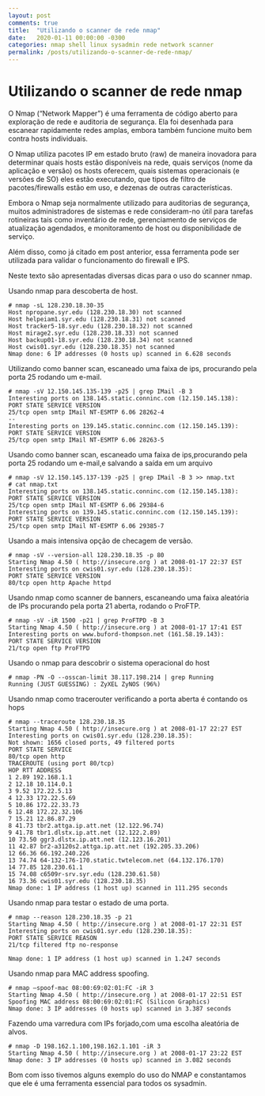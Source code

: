 ```yaml
---
layout: post
comments: true
title:  "Utilizando o scanner de rede nmap"
date:   2020-01-11 00:00:00 -0300
categories: nmap shell linux sysadmin rede network scanner
permalink: /posts/utilizando-o-scanner-de-rede-nmap/
---
```


# Utilizando o scanner de rede nmap

O Nmap (“Network Mapper”) é uma ferramenta de código aberto para exploração de 
rede e auditoria de segurança. Ela foi desenhada para escanear rapidamente redes
amplas, embora também funcione muito bem contra hosts individuais.

O Nmap utiliza pacotes IP em estado bruto (raw) de maneira inovadora para 
determinar quais hosts estão disponíveis na rede, quais serviços 
(nome da aplicação e versão) os hosts oferecem, quais sistemas operacionais (e 
versões de SO) eles estão executando, que tipos de filtro de pacotes/firewalls 
estão em uso, e dezenas de outras características.

Embora o Nmap seja normalmente utilizado para auditorias de segurança, muitos 
administradores de sistemas e rede consideram-no útil para tarefas rotineiras 
tais como inventário de rede, gerenciamento de serviços de atualização 
agendados, e monitoramento de host ou disponibilidade de serviço.

Além disso, como já citado em post anterior, essa ferramenta pode ser utilizada 
para validar o funcionamento do firewall e IPS.

Neste texto são apresentadas diversas dicas para o uso do scanner nmap.

Usando nmap para descoberta de host.
```shell
# nmap -sL 128.230.18.30-35
Host npropane.syr.edu (128.230.18.30) not scanned
Host helpeiam1.syr.edu (128.230.18.31) not scanned
Host tracker5-18.syr.edu (128.230.18.32) not scanned
Host mirage2.syr.edu (128.230.18.33) not scanned
Host backup01-18.syr.edu (128.230.18.34) not scanned
Host cwis01.syr.edu (128.230.18.35) not scanned
Nmap done: 6 IP addresses (0 hosts up) scanned in 6.628 seconds
```

Utilizando como banner scan, escaneado uma faixa de ips, procurando pela porta 25 rodando um e-mail.
```shell
# nmap -sV 12.150.145.135-139 -p25 | grep IMail -B 3
Interesting ports on 138.145.static.conninc.com (12.150.145.138):
PORT STATE SERVICE VERSION
25/tcp open smtp IMail NT-ESMTP 6.06 28262-4
--
Interesting ports on 139.145.static.conninc.com (12.150.145.139):
PORT STATE SERVICE VERSION
25/tcp open smtp IMail NT-ESMTP 6.06 28263-5
```
Usando como banner scan, escaneado uma faixa de ips,procurando pela porta 25 rodando um e-mail,e salvando a saída em um arquivo
```shell
# nmap -sV 12.150.145.137-139 -p25 | grep IMail -B 3 >> nmap.txt
# cat nmap.txt
Interesting ports on 138.145.static.conninc.com (12.150.145.138):
PORT STATE SERVICE VERSION
25/tcp open smtp IMail NT-ESMTP 6.06 29384-6
Interesting ports on 139.145.static.conninc.com (12.150.145.139):
PORT STATE SERVICE VERSION
25/tcp open smtp IMail NT-ESMTP 6.06 29385-7
```

Usando a mais intensiva opção de checagem de versão.
```shell
# nmap -sV --version-all 128.230.18.35 -p 80
Starting Nmap 4.50 ( http://insecure.org ) at 2008-01-17 22:37 EST
Interesting ports on cwis01.syr.edu (128.230.18.35):
PORT STATE SERVICE VERSION
80/tcp open http Apache httpd
```
Usando nmap como scanner de banners, escaneando uma faixa aleatória de IPs procurando pela porta 21 aberta, rodando o ProFTP.
```shell
# nmap -sV -iR 1500 -p21 | grep ProFTPD -B 3
Starting Nmap 4.50 ( http://insecure.org ) at 2008-01-17 17:41 EST
Interesting ports on www.buford-thompson.net (161.58.19.143):
PORT STATE SERVICE VERSION
21/tcp open ftp ProFTPD
```
Usando o nmap para descobrir o sistema operacional do host
```shell
# nmap -PN -O --osscan-limit 38.117.198.214 | grep Running
Running (JUST GUESSING) : ZyXEL ZyNOS (96%)
```
Usando nmap como tracerouter verificando a porta aberta é contando os hops
```shell
# nmap --traceroute 128.230.18.35
Starting Nmap 4.50 ( http://insecure.org ) at 2008-01-17 22:27 EST
Interesting ports on cwis01.syr.edu (128.230.18.35):
Not shown: 1656 closed ports, 49 filtered ports
PORT STATE SERVICE
80/tcp open http
TRACEROUTE (using port 80/tcp)
HOP RTT ADDRESS
1 2.89 192.168.1.1
2 12.18 10.114.0.1
3 9.52 172.22.5.13
4 12.33 172.22.5.69
5 10.86 172.22.33.73
6 12.48 172.22.32.106
7 15.21 12.86.87.29
8 41.73 tbr2.attga.ip.att.net (12.122.96.74)
9 41.78 tbr1.dlstx.ip.att.net (12.122.2.89)
10 73.50 ggr3.dlstx.ip.att.net (12.123.16.201)
11 42.87 br2-a3120s2.attga.ip.att.net (192.205.33.206)
12 66.36 66.192.240.226
13 74.74 64-132-176-170.static.twtelecom.net (64.132.176.170)
14 77.85 128.230.61.1
15 74.08 c6509r-srv.syr.edu (128.230.61.58)
16 73.36 cwis01.syr.edu (128.230.18.35)
Nmap done: 1 IP address (1 host up) scanned in 111.295 seconds
```
Usando nmap para testar o estado de uma porta.
```shell
# nmap --reason 128.230.18.35 -p 21
Starting Nmap 4.50 ( http://insecure.org ) at 2008-01-17 22:31 EST
Interesting ports on cwis01.syr.edu (128.230.18.35):
PORT STATE SERVICE REASON
21/tcp filtered ftp no-response

Nmap done: 1 IP address (1 host up) scanned in 1.247 seconds
```
Usando nmap para MAC address spoofing.
```shell
# nmap –spoof-mac 08:00:69:02:01:FC -iR 3
Starting Nmap 4.50 ( http://insecure.org ) at 2008-01-17 22:51 EST
Spoofing MAC address 08:00:69:02:01:FC (Silicon Graphics)
Nmap done: 3 IP addresses (0 hosts up) scanned in 3.387 seconds
```

Fazendo uma varredura com IPs forjado,com uma escolha aleatória de alvos.
```shell
# nmap -D 198.162.1.100,198.162.1.101 -iR 3
Starting Nmap 4.50 ( http://insecure.org ) at 2008-01-17 23:22 EST
Nmap done: 3 IP addresses (0 hosts up) scanned in 3.082 seconds
```
Bom com isso tivemos alguns exemplo do uso do NMAP e constantamos que ele é uma
ferramenta essencial para todos os sysadmin.